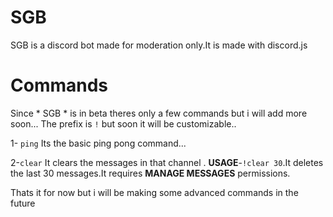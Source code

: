 # SGB
SGB is a discord bot made for moderation only.It is made with discord.js
# Commands
Since * SGB * is in beta theres only a few commands but i will add more soon...
The prefix is ` ! ` but soon it will be customizable..

1- `ping` Its the basic ping pong command...

2-`clear` It clears the messages in that channel . **USAGE**-``` !clear 30 ```.It deletes the last 30 messages.It requires **MANAGE MESSAGES** permissions.

Thats it for now but i will be making some advanced commands in the future
